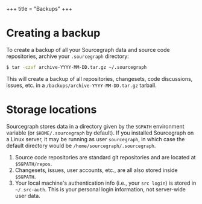 +++
title = "Backups"
+++

# Creating a backup

To create a backup of all your Sourcegraph data and source code
repositories, archive your `.sourcegraph` directory:

```bash
$ tar -czvf archive-YYYY-MM-DD.tar.gz ~/.sourcegraph
```

This will create a backup of all repositories, changesets, code
discussions, issues, etc. in a `/backups/archive-YYYY-MM-DD.tar.gz`
tarball.

# Storage locations

Sourcegraph stores data in a directory given by the `SGPATH`
environment variable (or `$HOME/.sourcegraph` by default). If you
installed Sourcegraph on a Linux server, it may be running as user
`sourcegraph`, in which case the default directory would be
`/home/sourcegraph/.sourcegraph`.

1. Source code repositories are standard git repositories and are located at
   `$SGPATH/repos`.
1. Changesets, issues, user accounts, etc., are all also stored inside `$SGPATH`.
1. Your local machine's authentication info (i.e., your `src login`) is stored in
   `~/.src-auth`. This is your personal login information, not server-wide user
   data.
